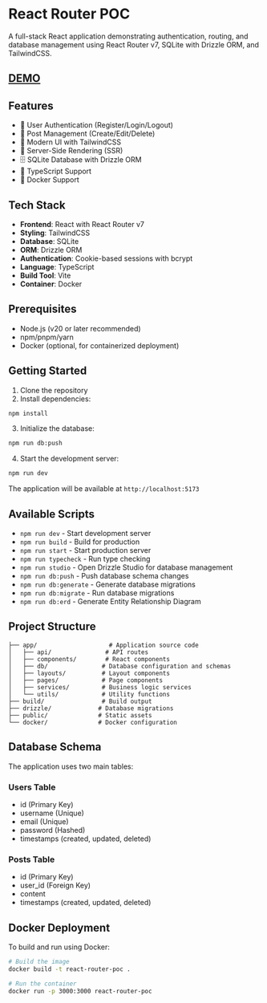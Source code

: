 # React Router POC

A full-stack React application demonstrating authentication, routing, and database management using React Router v7, SQLite with Drizzle ORM, and TailwindCSS.


## [DEMO](https://react-router-v7-production.up.railway.app/)


## Features

- 🔐 User Authentication (Register/Login/Logout)
- 📝 Post Management (Create/Edit/Delete)
- 🎨 Modern UI with TailwindCSS
- 🔄 Server-Side Rendering (SSR)
- 🗄️ SQLite Database with Drizzle ORM
- 🚀 TypeScript Support
- 🐳 Docker Support

## Tech Stack

- **Frontend**: React with React Router v7
- **Styling**: TailwindCSS
- **Database**: SQLite
- **ORM**: Drizzle ORM
- **Authentication**: Cookie-based sessions with bcrypt
- **Language**: TypeScript
- **Build Tool**: Vite
- **Container**: Docker

## Prerequisites

- Node.js (v20 or later recommended)
- npm/pnpm/yarn
- Docker (optional, for containerized deployment)

## Getting Started

1. Clone the repository
2. Install dependencies:
```bash
npm install
```

3. Initialize the database:
```bash
npm run db:push
```

4. Start the development server:
```bash
npm run dev
```

The application will be available at `http://localhost:5173`

## Available Scripts

- `npm run dev` - Start development server
- `npm run build` - Build for production
- `npm run start` - Start production server
- `npm run typecheck` - Run type checking
- `npm run studio` - Open Drizzle Studio for database management
- `npm run db:push` - Push database schema changes
- `npm run db:generate` - Generate database migrations
- `npm run db:migrate` - Run database migrations
- `npm run db:erd` - Generate Entity Relationship Diagram

## Project Structure

```
├── app/                    # Application source code
│   ├── api/               # API routes
│   ├── components/        # React components
│   ├── db/               # Database configuration and schemas
│   ├── layouts/          # Layout components
│   ├── pages/            # Page components
│   ├── services/         # Business logic services
│   └── utils/            # Utility functions
├── build/                # Build output
├── drizzle/             # Database migrations
├── public/              # Static assets
└── docker/              # Docker configuration
```

## Database Schema

The application uses two main tables:

### Users Table
- id (Primary Key)
- username (Unique)
- email (Unique)
- password (Hashed)
- timestamps (created, updated, deleted)

### Posts Table
- id (Primary Key)
- user_id (Foreign Key)
- content
- timestamps (created, updated, deleted)

## Docker Deployment

To build and run using Docker:

```bash
# Build the image
docker build -t react-router-poc .

# Run the container
docker run -p 3000:3000 react-router-poc
```